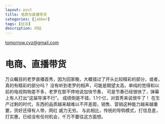 ```yaml
---
layout: post
title: 电商与直播带货
categories: [jabber]
tags: [扯淡]
description: 闲扯 
---
```


tomorrow.cyz@gmail.com 

# 电商、直播带货
  万众瞩目的老罗直播首秀，因为回家晚，大概错过了开头比较精彩的部分，或者，真的有精彩的部分吗？
  没有听到老罗的相声，可能是期望太高，单纯的觉得和以前的电视购物差不多，老罗在那不停地说加快节奏，
  可是节奏已经很快了，弹幕上有人打出“这届导演不行”。
  成绩倒是不错，1.1个亿，对首秀来说很牛了！
  在生产过剩的时代，东西的品质越来越难以不开差距，销售、营销这种能力越来越重要，货好还得有人带，网红
  威力无穷。
  与此相比，传统的导购模式，打信息差，打实惠，已经没有任何机会，千万不要往这方面想。
  

